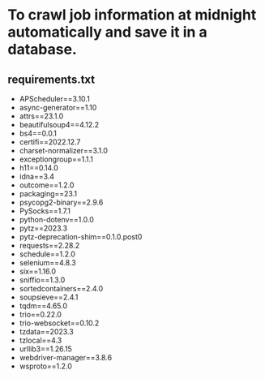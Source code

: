# To crawl job information at midnight automatically and save it in a database.

## requirements.txt

* APScheduler==3.10.1
* async-generator==1.10
* attrs==23.1.0
* beautifulsoup4==4.12.2
* bs4==0.0.1
* certifi==2022.12.7
* charset-normalizer==3.1.0
* exceptiongroup==1.1.1
* h11==0.14.0
* idna==3.4
* outcome==1.2.0
* packaging==23.1
* psycopg2-binary==2.9.6
* PySocks==1.7.1
* python-dotenv==1.0.0
* pytz==2023.3
* pytz-deprecation-shim==0.1.0.post0
* requests==2.28.2
* schedule==1.2.0
* selenium==4.8.3
* six==1.16.0
* sniffio==1.3.0
* sortedcontainers==2.4.0
* soupsieve==2.4.1
* tqdm==4.65.0
* trio==0.22.0
* trio-websocket==0.10.2
* tzdata==2023.3
* tzlocal==4.3
* urllib3==1.26.15
* webdriver-manager==3.8.6
* wsproto==1.2.0
